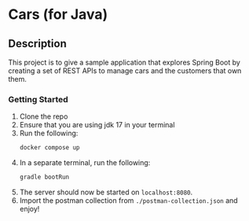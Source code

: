 # Cars (for Java)

## Description
This project is to give a sample application that explores Spring Boot by creating a set of REST APIs to manage cars and the customers that own them.

### Getting Started
1. Clone the repo
2. Ensure that you are using jdk 17 in your terminal
3. Run the following:
   ```sh
   docker compose up
   ```
4. In a separate terminal, run the following:
    ```sh
    gradle bootRun
    ```
5. The server should now be started on `localhost:8080`.
6. Import the postman collection from `./postman-collection.json` and enjoy!